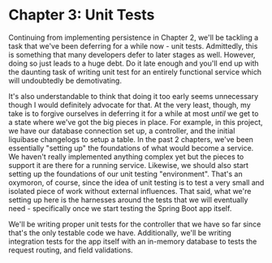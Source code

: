 # Chapter 3: Unit Tests

Continuing from implementing persistence in Chapter 2, we'll be tackling a task that we've been deferring for a while now - unit tests. Admittedly, this is something that many developers defer to later stages as well. However, doing so just leads to a huge debt. Do it late enough and you'll end up with the daunting task of writing unit test for an entirely functional service which will undoubtedly be demotivating.

It's also understandable to think that doing it too early seems unnecessary though I would definitely advocate for that. At the very least, though, my take is to forgive ourselves in deferring it for a while at most _until_ we get to a state where we've got the big pieces in place. For example, in this project, we have our database connection set up, a controller, and the initial liquibase changelogs to setup a table. In the past 2 chapters, we've been essentially "setting up" the foundations of what would become a service. We haven't really implemented anything complex yet but the pieces to support it are there for a running service. Likewise, we should also start setting up the foundations of our unit testing "environment". That's an oxymoron, of course, since the idea of unit testing is to test a very small and isolated piece of work without external influences. That said, what we're setting up here is the harnesses around the tests that we will eventually need - specifically once we start testing the Spring Boot app itself.

We'll be writing proper unit tests for the controller that we have so far since that's the only testable code we have. Additionally, we'll be writing integration tests for the app itself with an in-memory database to tests the request routing, and field validations.
